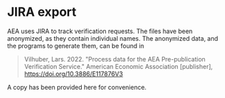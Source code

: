 # JIRA export

AEA uses JIRA to track verification requests. The files have been anonymized, as they contain individual names. The anonymized data, and the programs to generate them, can be found in 

> Vilhuber,  Lars. 2022.  "Process  data  for  the AEA  Pre-publication  Verification  Service." American Economic Association [publisher], https://doi.org/10.3886/E117876V3

A copy has been provided here for convenience.
